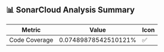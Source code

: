 ## 📊 SonarCloud Analysis Summary

| Metric               | Value   | Icon       |
|----------------------|---------|------------|
| Code Coverage       | 0.07489878542510121% | ✅ |
